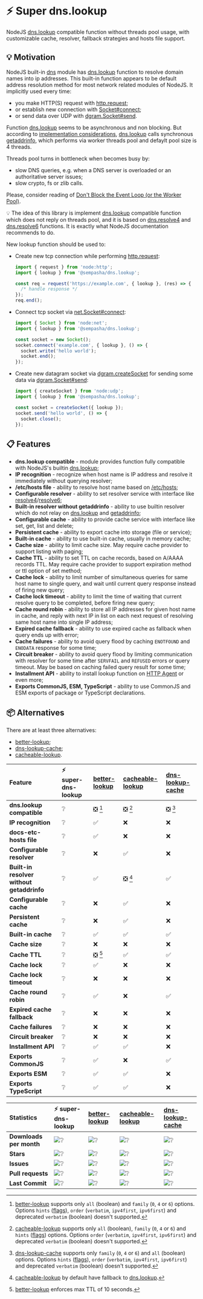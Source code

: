 # ⚡ Super dns.lookup

NodeJS [dns.lookup][docs-dns-lookup] compatible function without threads pool usage,
with customizable cache, resolver, fallback strategies and hosts file support.

## 💡 Motivation

NodeJS built-in [dns][docs-dns] module has [dns.lookup][docs-dns-lookup] function to resolve domain names into ip addresses.
This built-in function appears to be default address resolution method for most network related modules of NodeJS.
It implicitly used every time:

- you make HTTP(S) request with [http.request][docs-http-request];
- or establish new connection with [Socket#connect][docs-net-socket-connect];
- or send data over UDP with [dgram.Socket#send][docs-dgram-socket-send].

Function [dns.lookup][docs-dns-lookup] seems to be asynchronous and non blocking.
But according to [implementation considerations][docs-dns-lookup-implementation],
[dns.lookup][docs-dns-lookup] calls synchronous [getaddrinfo][docs-getaddrinfo],
which performs via worker threads pool and defaylt pool size is 4 threads.

Threads pool turns in bottleneck when becomes busy by:

- slow DNS queries, e.g. when a DNS server is overloaded or an authoritative server issues;
- slow crypto, fs or zlib calls.

Please, consider reading of [Don't Block the Event Loop (or the Worker Pool)][docs-block-working-pool].

💡 The idea of this library is implement [dns.lookup][docs-dns-lookup] compatible function
which does not reply on threads pool, and it is based on [dns.resolve4][docs-dns-resolve4] and
[dns.resolve6][docs-dns-resolve6] functions. It is exactly what NodeJS documentation recommends to do.

New lookup function should be used to:

* Create new tcp connection while performing [http.request][docs-http-request]:
  ```ts
  import { request } from 'node:http';
  import { lookup } from '@sempasha/dns.lookup';

  const req = request('https://example.com', { lookup }, (res) => {
    /* handle response */
  });
  req.end();
  ```
* Connect tcp socket via [net.Socket#connect][docs-net-socket-connect]:
  ```ts
  import { Socket } from 'node:net';
  import { lookup } from '@sempasha/dns.lookup';
  
  const socket = new Socket();
  socket.connect('example.com', { lookup }, () => {
    socket.write('hello world');
    socket.end();
  });
  ```
* Create new datagram socket via [dgram.createSocket][docs-dgram-create-socket]
  for sending some data via [dgram.Socket#send][docs-dgram-socket-send]:
  ```ts
  import { createSocket } from 'node:udp';
  import { lookup } from '@sempasha/dns.lookup';
  
  const socket = createSocket({ lookup });
  socket.send('hello world', () => {
    socket.close();
  });
  ```

## 📋 Features

* **dns.lookup compatible** - module provides function fully compatible with NodeJS's builtin [dns.lookup][docs-dns-lookup];
* **IP recognition** - recognize when host name is IP address and resolve it immediately without querying resolver;
* **/etc/hosts file** - ability to resolve host name based on [/etc/hosts][docs-etc-hosts];
* **Configurable resolver** - ability to set resolver service with interface like [resolve4][docs-dns-resolve4]/[resolve6][docs-dns-resolve6];
* **Built-in resolver without getaddrinfo** - ability to use builtin resolver which do not relay on [dns.lookup][docs-dns-lookup] and [getaddrinfo][docs-getaddrinfo];
* **Configurable cache** - ability to provide cache service with interface like set, get, list and delete;
* **Persistent cache** - ability to export cache into storage (file or service);
* **Built-in cache** - ability to use built-in cache, usually in memory cache;
* **Cache size** - ability to limit cache size. May require cache provider to support listing with paging;
* **Cache TTL** - ability to set TTL on cache records, based on A/AAAA records TTL. May require cache provider to support expiration method or ttl option of set method;
* **Cache lock** - ability to limit number of simultaneous queries for same host name to single query, and wait until current query response instead of firing new query;
* **Cache lock timeout** - ability to limit the time of waiting that current resolve query to be completed, before firing new query;
* **Cache round robin** - ability to store all IP addresses for given host name in cache, and reply with next IP in list on each next request of resolving same host name into single IP address;
* **Expired cache fallback** - ability to use expired cache as fallback when query ends up with error;
* **Cache failures** - ability to avoid query flood by caching `ENOTFOUND` and `ENODATA` response for some time;
* **Circuit breaker** - ability to avoid query flood by limiting communication with resolver for some time after `SERVFAIL` and `REFUSED` errors  or query timeout. May be based on caching failed query result for some time;
* **Installment API** - ability to install lookup function on [HTTP Agent](https://nodejs.org/api/http.html#class-httpagent) or even more;
* **Exports CommonJS, ESM, TypeScript** - ability to use CommonJS and ESM exports of package or TypeScript declarations.

## 📦 Alternatives

There are at least three alternatives:

* [better-lookup][package-better-lookup];
* [dns-lookup-cache][package-dns-lookup-cache];
* [cacheable-lookup][package-cacheable-lookup].

| Feature | ⚡ super-dns-lookup | [better-lookup][package-better-lookup] | [cacheable-lookup][package-cacheable-lookup] | [dns-lookup-cache][package-dns-lookup-cache] |
|:--|:--|:--|:--|:--|
| **dns.lookup compatible**                 | ❔ | ❎ [^1] | ❎ [^2] | ❎ [^3] |
| **IP recognition**                        | ❔ | ✅      | ❌      | ❌      |
| **docs-etc-hosts file**                   | ❔ | ✅      | ❌      | ❌      |
| **Configurable resolver**                 | ❔ | ❌      | ✅      | ❌      |
| **Built-in resolver without getaddrinfo** | ❔ | ✅      | ❎ [^4] | ✅      |
| **Configurable cache**                    | ❔ | ❌      | ✅      | ❌      |
| **Persistent cache**                      | ❔ | ❌      | ✅      | ❌      |
| **Built-in cache**                        | ❔ | ✅      | ✅      | ✅      |
| **Cache size**                            | ❔ | ❌      | ❌      | ❌      |
| **Cache TTL**                             | ❔ | ❎ [^5] | ✅      | ✅      |
| **Cache lock**                            | ❔ | ✅      | ❌      | ❌      |
| **Cache lock timeout**                    | ❔ | ❌      | ❌      | ❌      |
| **Cache round robin**                     | ❔ | ✅      | ❌      | ✅      |
| **Expired cache fallback**                | ❔ | ❌      | ❌      | ❌      |
| **Cache failures**                        | ❔ | ❌      | ❌      | ❌      |
| **Circuit breaker**                       | ❔ | ❌      | ❌      | ❌      |
| **Installment API**                       | ❔ | ✅      | ✅      | ❌      |
| **Exports CommonJS**                      | ❔ | ✅      | ❌      | ✅      |
| **Exports ESM**                           | ❔ | ✅      | ✅      | ❌      |
| **Exports TypeScript**                    | ❔ | ✅      | ✅      | ❌      |

[^1]: [better-lookup][package-better-lookup] supports only `all` (boolean) and `family` (`0`, `4` or `6`) options.
Options `hints` ([flags][docs-getaddrinfo-flags]), `order` (`verbatim`, `ipv4first`, `ipv6first`) and
deprecated `verbatim` (boolean) doesn't supported.
[^2]: [cacheable-lookup][package-cacheable-lookup] supports only `all` (boolean), `family` (`0`, `4` or `6`) and
`hints` ([flags][docs-getaddrinfo-flags]) options. Options `order` (`verbatim`, `ipv4first`, `ipv6first`) and
deprecated `verbatim` (boolean) doesn't supported.
[^3]: [dns-lookup-cache][package-dns-lookup-cache] supports only `family` (`0`, `4` or `6`) and `all` (boolean) options.
Options `hints` ([flags][docs-getaddrinfo-flags]), `order` (`verbatim`, `ipv4first`, `ipv6first`) and
deprecated `verbatim` (boolean) doesn't supported.
[^4]: [cacheable-lookup][package-cacheable-lookup] by default have fallback to [dns.lookup][docs-dns-lookup].
[^5]: [better-lookup][package-better-lookup] enforces max TTL of 10 seconds.

| Statistics | ⚡ super-dns-lookup | [better-lookup][package-better-lookup] | [cacheable-lookup][package-cacheable-lookup] | [dns-lookup-cache][package-dns-lookup-cache] |
|:--|:--|:--|:--|:--|
| **Downloads per month** | ![❔](https://img.shields.io/npm/dm/super-dns-lookup) | ![❔](https://img.shields.io/npm/dm/better-lookup) | ![❔](https://img.shields.io/npm/dm/cacheable-lookup) | ![❔](https://img.shields.io/npm/dm/dns-lookup-cache) |
| **Stars**               | ![❔](https://img.shields.io/github/stars/sempasha/super-dns-lookup) | ![❔](https://img.shields.io/github/stars/ayonli/better-lookup) | ![❔](https://img.shields.io/github/stars/szmarczak/cacheable-lookup) | ![❔](https://img.shields.io/github/stars/LCMApps/dns-lookup-cache) |
| **Issues**              | ![❔](https://img.shields.io/github/issues/sempasha/super-dns-lookup) | ![❔](https://img.shields.io/github/issues/ayonli/better-lookup) | ![❔](https://img.shields.io/github/issues/szmarczak/cacheable-lookup) | ![❔](https://img.shields.io/github/issues/LCMApps/dns-lookup-cache) |
| **Pull requests**       | ![❔](https://img.shields.io/github/issues-pr/sempasha/super-dns-lookup) | ![❔](https://img.shields.io/github/issues-pr/ayonli/better-lookup) | ![❔](https://img.shields.io/github/issues-pr/szmarczak/cacheable-lookup) | ![❔](https://img.shields.io/github/issues-pr/LCMApps/dns-lookup-cache) |
| **Last Commit**         | ![❔](https://img.shields.io/github/last-commit/sempasha/super-dns-lookup) | ![❔](https://img.shields.io/github/last-commit/ayonli/better-lookup) | ![❔](https://img.shields.io/github/last-commit/szmarczak/cacheable-lookup) | ![❔](https://img.shields.io/github/last-commit/LCMApps/dns-lookup-cache) |

<!--- links -->

[docs-block-working-pool]: https://nodejs.org/en/learn/asynchronous-work/dont-block-the-event-loop#what-code-runs-on-the-worker-pool '🐢 NodeJS blog: Don\'t Block the Event Loop (or the Worker Pool)'
[docs-dgram-create-socket]: https://nodejs.org/api/dgram.html#dgramcreatesocketoptions-callback '🐢 NodeJS dgram.createSocket'
[docs-dgram-socket-send]: https://nodejs.org/api/dgram.html#socketsendmsg-offset-length-port-address-callback '🐢 NodeJS dgram.Socket#send'
[docs-dns]: https://nodejs.org/api/dns.html '🐢 NodeJS dns module'
[docs-dns-lookup]: https://nodejs.org/api/dns.html#dnslookuphostname-options-callback '🐢 NodeJS dns.lookup'
[docs-dns-lookup-implementation]: https://nodejs.org/api/dns.html#dnslookup '🐢 NodeJS dns.lookup implementation considerations'
[docs-dns-resolve4]: https://nodejs.org/api/dns.html#dnsresolve4hostname-options-callback '🐢 NodeJS dns.resolve4'
[docs-dns-resolve6]: https://nodejs.org/api/dns.html#dnsresolve6hostname-options-callback '🐢 NodeJS dns.resolve6'
[docs-ecma-map]: https://developer.mozilla.org/en-US/docs/Web/JavaScript/Reference/Global_Objects/Map '📖 Map'
[docs-etc-hosts]: https://www.man7.org/linux/man-pages/man5/hosts.5.html '🐧 Linux manual page — /etc/hosts(5)'
[docs-getaddrinfo]: https://www.man7.org/linux/man-pages/man3/getaddrinfo.3.html '🐧 Linux manual page — getaddrinfo(3)'
[docs-getaddrinfo-flags]: (https://nodejs.org/api/dns.html#supported-getaddrinfo-flags) '🐢 NodeJS getaddrinfo flags'
[docs-http-request]: https://nodejs.org/api/http.html#httprequestoptions-callback '🐢 NodeJS http.requsst'
[docs-net-socket-connect]: https://nodejs.org/api/net.html#socketconnectoptions-connectlistener '🐢 NodeJS net.Socket#connect'
[package-better-lookup]: https://github.com/ayonli/better-lookup '📦 better-lookup library'
[package-cacheable-lookup]: https://github.com/szmarczak/cacheable-lookup '📦 cacheable-lookup library'
[package-dns-lookup-cache]: https://github.com/LCMApps/dns-lookup-cache '📦 dns-lookup-cache library'
